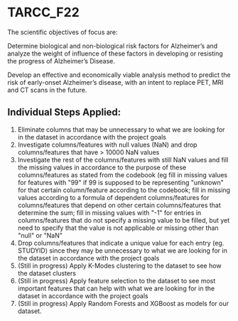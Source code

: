 # TARCC_F22

The scientific objectives of focus are:

Determine biological and non-biological risk factors for Alzheimer’s and analyze the weight of influence of these factors in developing or resisting the progress of Alzheimer’s Disease.

Develop an effective and economically viable analysis method to predict the risk of early-onset Alzheimer’s disease, with an intent to replace PET, MRI and CT scans in the future.

## Individual Steps Applied: 

1. Eliminate columns that may be unnecessary to what we are looking for in the dataset in accordance with the project goals
2. Investigate columns/features with null values (NaN) and drop columns/features that have > 10000 NaN values 
3. Investigate the rest of the columns/features with still NaN values and fill the missing values in accordance to the purpose of these columns/features as stated from the codebook (eg fill in missing values for features with "99" if 99 is supposed to be representing "unknown" for that certain column/feature according to the codebook; fill in missing values according to a formula of dependent columns/features for columns/features that depend on other certain columns/features that determine the sum; fill in missing values with "-1" for entries in columns/features that do not specify a missing value to be filled, but yet need to specify that the value is not applicable or missing other than "null" or "NaN"
4. Drop columns/features that indicate a unique value for each entry (eg. STUDYID) since they may be unnecessary to what we are looking for in the dataset in accordance with the project goals 
5. (Still in progress) Apply K-Modes clustering to the dataset to see how the dataset clusters
6. (Still in progress) Apply feature selection to the dataset to see most important features that can help with what we are looking for in the dataset in accordance with the project goals
7. (Still in progress) Apply Random Forests and XGBoost as models for our dataset. 
